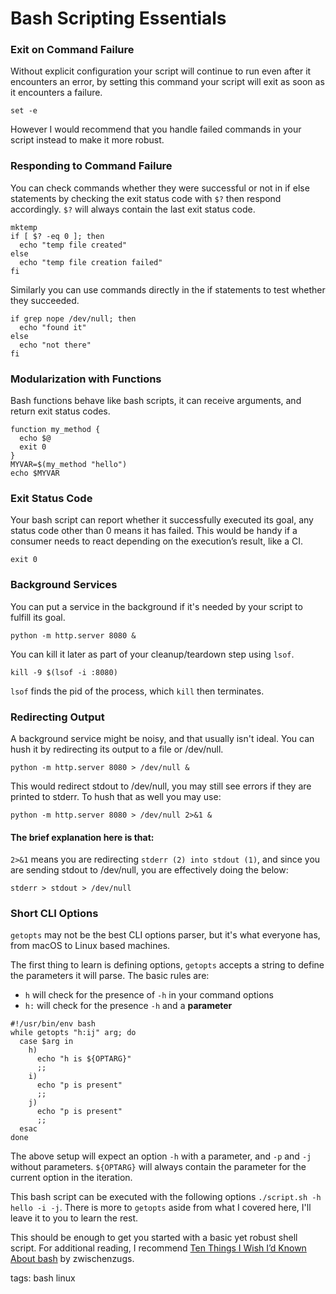 # Bash Scripting Essentials

### Exit on Command Failure

Without explicit configuration your script will continue to run even after it encounters an error, by setting this command your script will exit as soon as it encounters a failure. 

```
set -e
```

However I would recommend that you handle failed commands in your script instead to make it more robust.

### Responding to Command Failure

You can check commands whether they were successful or not in if else statements by checking the exit status code with `$?` then respond accordingly. `$?` will always contain the last exit status code.

```
mktemp
if [ $? -eq 0 ]; then
  echo "temp file created"
else
  echo "temp file creation failed"
fi
```

Similarly you can use commands directly in the if statements to test whether they succeeded.

```
if grep nope /dev/null; then
  echo "found it"
else
  echo "not there"
fi
```

### Modularization with Functions

Bash functions behave like bash scripts, it can receive arguments, and return exit status codes.

```
function my_method {  
  echo $@
  exit 0
}
MYVAR=$(my_method "hello")
echo $MYVAR
```

### Exit Status Code

Your bash script can report whether it successfully executed its goal, any status code other than 0 means it has failed. This would be handy if a consumer needs to react depending on the execution’s result, like a CI. 

```
exit 0
```

### Background Services

You can put a service in the background if it's needed by your script to fulfill its goal. 

```
python -m http.server 8080 &
```

You can kill it later as part of your cleanup/teardown step using `lsof`.

```
kill -9 $(lsof -i :8080)
```

`lsof` finds the pid of the process, which `kill` then terminates.

### Redirecting Output

A background service might be noisy, and that usually isn't ideal. You can hush it by redirecting its output to a file or /dev/null.

```
python -m http.server 8080 > /dev/null &
```

This would redirect stdout to /dev/null, you may still see errors if they are printed to stderr. To hush that as well you may use:

```
python -m http.server 8080 > /dev/null 2>&1 &
```

#### The brief explanation here is that:
`2>&1` means you are redirecting `stderr (2) into stdout (1)`, and since you are sending stdout to /dev/null, you are effectively doing the below:

```
stderr > stdout > /dev/null
```

### Short CLI Options

`getopts` may not be the best CLI options parser, but it's what everyone has, from macOS to Linux based machines.

The first thing to learn is defining options, `getopts` accepts a string to define the parameters it will parse. The basic rules are: 

- `h` will check for the presence of `-h` in your command options
- `h:` will check for the presence `-h` and a **parameter**

```
#!/usr/bin/env bash
while getopts "h:ij" arg; do
  case $arg in
    h) 
      echo "h is ${OPTARG}"
      ;;
    i) 
      echo "p is present"
      ;;
    j) 
      echo "p is present"
      ;;
  esac
done
```

The above setup will expect an option `-h` with a parameter, and `-p` and `-j` without parameters. `${OPTARG}` will always contain the parameter for the current option in the iteration.

This bash script can be executed with the following options `./script.sh -h hello -i -j`. There is more to `getopts` aside from what I covered here, I'll leave it to you to learn the rest.

This should be enough to get you started with a basic yet robust shell script. For additional reading, I recommend [Ten Things I Wish I’d Known About bash](https://zwischenzugs.com/2018/01/06/ten-things-i-wish-id-known-about-bash/) by zwischenzugs.

tags: bash linux